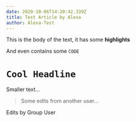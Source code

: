 ```yaml
---
date: 2020-10-06T14:20:42.339Z
title: Test Article by Alexa
author: Alexa-Test
---
```

This is the body of the text, it has some **highlights**

And even contains some `CODE`

# `Cool Headline`

Smaller text...

> Some edits from another user...

Edits by Group User
